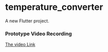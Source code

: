# temperature_converter

A new Flutter project.

### Prototype Video Recording

[The video Link]([https://www.google.com](https://drive.google.com/file/d/1085weuz9CQEhOkhVFdpafCXOWLnPcgRl/view?usp=sharing) "Drive Lnk to Prototype video")
